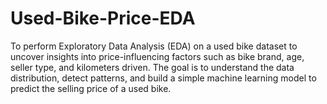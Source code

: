 # Used-Bike-Price-EDA
To perform Exploratory Data Analysis (EDA) on a used bike dataset to uncover insights into price-influencing factors such as bike brand, age, seller type, and kilometers driven. The goal is to understand the data distribution, detect patterns, and build a simple machine learning model to predict the selling price of a used bike.
